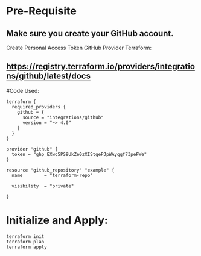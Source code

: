 # Pre-Requisite
## Make sure you create your GitHub account.
Create Personal Access Token
GitHub Provider Terraform:
## https://registry.terraform.io/providers/integrations/github/latest/docs

#Code Used:
```
terraform {
  required_providers {
    github = {
      source = "integrations/github"
      version = "~> 4.0"
    }
  }
}

provider "github" {
  token = "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"
}

resource "github_repository" "example" {
  name        = "terraform-repo"

  visibility  = "private"

}
```

# Initialize and Apply:
```
terraform init
terraform plan
terraform apply
```
